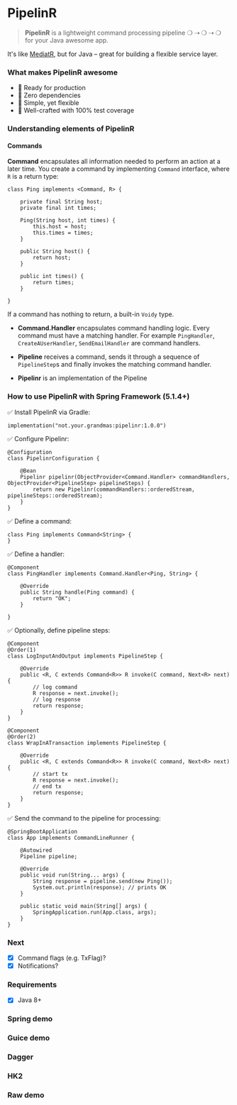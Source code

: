 # PipelinR

> **PipelinR** is a lightweight command processing pipeline ❍ ⇢ ❍ ⇢ ❍ for your Java awesome app. 

It's like [MediatR](https://github.com/jbogard/MediatR), but for Java – great for building a flexible service layer.


### What makes PipelinR awesome
- 🚀 Ready for production
- 🚀 Zero dependencies
- 🚀 Simple, yet flexible
- 🚀 Well-crafted with 100% test coverage

### Understanding elements of PipelinR

#### Commands

**Command** encapsulates all information needed to perform an action at a later time. You create a command by implementing `Command` interface, where `R` is a return type: 

```
class Ping implements <Command, R> {

    private final String host;
    private final int times;
    
    Ping(String host, int times) {
        this.host = host;
        this.times = times;
    }
    
    public String host() {
        return host;
    }
    
    public int times() {
        return times;
    }
    
}
```

If a command has nothing to return, a built-in `Voidy` type.   
   
   
- **Command.Handler** encapsulates command handling logic. Every command must have a matching handler. For example `PingHandler`, `CreateAUserHandler`, `SendEmailHandler` are command handlers.

- **Pipeline** receives a command, sends it through a sequence of `PipelineStep`s and finally invokes the matching command handler.
 
- **Pipelinr** is an implementation of the Pipeline
  

### How to use PipelinR with Spring Framework (5.1.4+) 

✅ Install PipelinR via Gradle:
```
implementation("not.your.grandmas:pipelinr:1.0.0")
```

✅ Configure Pipelinr:
```
@Configuration
class PipelinrConfiguration {

    @Bean
    Pipelinr pipelinr(ObjectProvider<Command.Handler> commandHandlers, ObjectProvider<PipelineStep> pipelineSteps) {
        return new Pipelinr(commandHandlers::orderedStream, pipelineSteps::orderedStream);
    }
}
```

✅ Define a command:
```
class Ping implements Command<String> {
}
```

✅ Define a handler:
```
@Component
class PingHandler implements Command.Handler<Ping, String> {

    @Override
    public String handle(Ping command) {
        return "OK";
    }

}
```

✅ Optionally, define pipeline steps:
```
@Component
@Order(1)
class LogInputAndOutput implements PipelineStep {

    @Override
    public <R, C extends Command<R>> R invoke(C command, Next<R> next) {
        // log command
        R response = next.invoke();
        // log response
        return response;
    }
}
```

```
@Component
@Order(2)
class WrapInATransaction implements PipelineStep {

    @Override
    public <R, C extends Command<R>> R invoke(C command, Next<R> next) {
        // start tx
        R response = next.invoke();
        // end tx
        return response;
    }
}
```

✅ Send the command to the pipeline for processing:
```
@SpringBootApplication
class App implements CommandLineRunner {

    @Autowired
    Pipeline pipeline;

    @Override
    public void run(String... args) {
        String response = pipeline.send(new Ping());
        System.out.println(response); // prints OK        
    }

    public static void main(String[] args) {
        SpringApplication.run(App.class, args);
    }
}

```

### Next
- [x] Command flags (e.g. TxFlag)?
- [x] Notifications?

### Requirements
- [x] Java 8+

### Spring demo


### Guice demo

### Dagger

### HK2


### Raw demo
